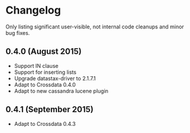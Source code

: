 # Changelog

Only listing significant user-visible, not internal code cleanups and minor bug fixes.

## 0.4.0 (August 2015)
- Support IN clause
- Support for inserting lists
- Upgrade datastax-driver to 2.1.7.1
- Adapt to Crossdata 0.4.0
- Adapt to new cassandra lucene plugin

## 0.4.1 (September 2015)
- Adapt to Crossdata 0.4.3